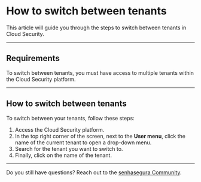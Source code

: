 # How to switch between tenants

This article will guide you through the steps to switch between tenants in Cloud Security.

* * *

## Requirements
To switch between tenants, you must have access to multiple tenants within the Cloud Security platform. 

* * *


## How to switch between tenants

To switch between your tenants, follow these steps:

1. Access the Cloud Security platform.
2. In the top right corner of the screen, next to the **User menu**, click the name of the current tenant to open a drop-down menu.
4. Search for the tenant you want to switch to.
5. Finally, click on the name of the tenant.

* * *

Do you still have questions? Reach out to the [senhasegura Community](https://community.senhasegura.io/).
